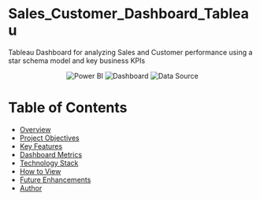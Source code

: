 # Sales_Customer_Dashboard_Tableau
Tableau Dashboard for analyzing Sales and Customer performance using a star schema model and key business KPIs

<p align="center">
  <img src="https://img.shields.io/badge/Tableau-yellow?style=for-the-badge" alt="Power BI">
  <img src="https://img.shields.io/badge/Dashboard-blue?style=for-the-badge" alt="Dashboard">
  <img src="https://img.shields.io/badge/Data_Source-Excel-217346?style=for-the-badge" alt="Data Source">
</p>


# Table of Contents

- [Overview](#overview)
- [Project Objectives](#project-objectives)
- [Key Features](#key-features)
- [Dashboard Metrics](#dashboard-metrics)
- [Technology Stack](#technology-stack)
- [How to View](#how-to-view)
- [Future Enhancements](#future-enhancements)
- [Author](#author)

